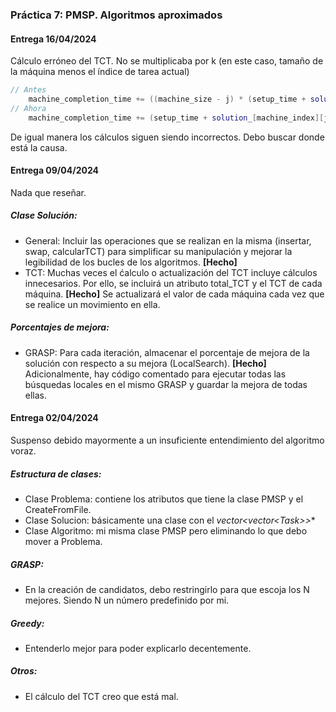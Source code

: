 ### Práctica 7: PMSP. Algoritmos aproximados

#### Entrega 16/04/2024
Cálculo erróneo del TCT. No se multiplicaba por k (en este caso, tamaño de la máquina menos el índice de tarea actual)
```cpp
// Antes
    machine_completion_time += ((machine_size - j) * (setup_time + solution_[machine_index][j]->time_));
// Ahora
    machine_completion_time += (setup_time + solution_[machine_index][j]->time_);
```
De igual manera los cálculos siguen siendo incorrectos. Debo buscar donde está la causa.

#### Entrega 09/04/2024
Nada que reseñar.

##### Clase Solución:
* General: Incluir las operaciones que se realizan en la misma (insertar, swap, calcularTCT) para simplificar su manipulación y mejorar la legibilidad de los bucles de los algoritmos. **[Hecho]**
* TCT: Muchas veces el ćalculo o actualización del TCT incluye cálculos innecesarios. Por ello, se incluirá un atributo total_TCT y el TCT de cada máquina. **[Hecho]** Se actualizará el valor de cada máquina cada vez que se realice un movimiento en ella.

##### Porcentajes de mejora:
* GRASP: Para cada iteración, almacenar el porcentaje de mejora de la solución con respecto a su mejora (LocalSearch). **[Hecho]** Adicionalmente, hay código comentado para ejecutar todas las búsquedas locales en el mismo GRASP y guardar la mejora de todas ellas.




#### Entrega 02/04/2024
Suspenso debido mayormente a un insuficiente entendimiento del algoritmo voraz.

##### Estructura de clases:
* Clase Problema: contiene los atributos que tiene la clase PMSP y el CreateFromFile.
* Clase Solucion: básicamente una clase con el **vector<vector<Task*>>**
* Clase Algoritmo: mi misma clase PMSP pero eliminando lo que debo mover a Problema.

##### GRASP:
* En la creación de candidatos, debo restringirlo para que escoja los N mejores. Siendo N un número predefinido por mi.

##### Greedy:
* Entenderlo mejor para poder explicarlo decentemente.

##### Otros:
* El cálculo del TCT creo que está mal.